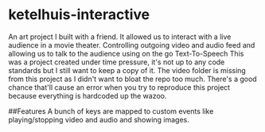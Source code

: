 # ketelhuis-interactive
An art project I built with a friend. It allowed us to interact with a live audience in a movie theater. Controlling outgoing video and audio feed and allowing us to talk to the audience using on the go Text-To-Speech
This was a project created under time pressure, it's not up to any code standards but I still want to keep a copy of it.
The video folder is missing from this project as I didn't want to bloat the repo too much. There's a good chance that'll cause an error when you try to reproduce this project because everything is hardcoded up the wazoo.

##Features
A bunch of keys are mapped to custom events like playing/stopping video and audio and showing images. 

